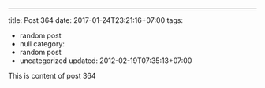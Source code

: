 ---
title: Post 364
date: 2017-01-24T23:21:16+07:00
tags:
  - random post
  - null
category:
  - random post
  - uncategorized
updated: 2012-02-19T07:35:13+07:00

This is content of post 364